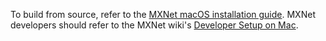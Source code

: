 To build from source, refer to the [MXNet macOS installation guide](osx_setup.html).
MXNet developers should refer to the MXNet wiki's [Developer Setup on Mac](https://cwiki.apache.org/confluence/display/MXNET/MXNet+Developer+Setup+on+Mac).
